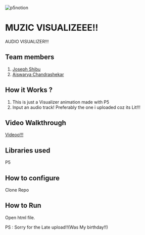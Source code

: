 

![p5notion](https://github.com/user-attachments/assets/51c7453c-b15a-4452-91fa-f42c1c9bf975)



# MUZIC VISUALIZEEE!!
AUDIO VISUALIZER!!!
## Team members
1. [Joseph Shibu](https://github.com/SharkSpidy)
2. [Aiswarya Chandrashekar](https://github.com/Techkunjan)
## How it Works ?
1. This is just a Visualizer animation made with P5
2. Input an audio track! Preferably the one i uploaded coz its Lit!!!
## Video Walkthrough
[Videoo!!!](https://drive.google.com/file/d/1N9lF9RMFw9p4rxPdNf662xSsZs5Z3TAa/view?usp=sharing)
## Libraries used
P5
## How to configure
Clone Repo
## How to Run
Open html file.

PS : Sorry for the Late upload!!(Was My birthday!!)
